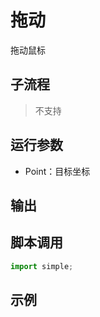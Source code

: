 # 拖动 
拖动鼠标

## 子流程
> 不支持


## 运行参数

* Point：目标坐标


## 输出

    


## 脚本调用

```python
import simple;

```

## 示例